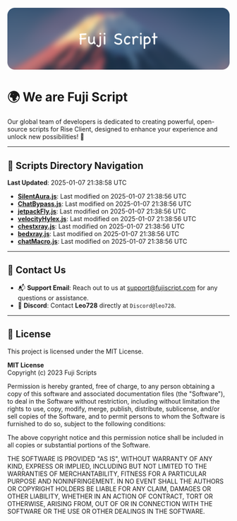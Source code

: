![Banner](.github/b.webp)

# 🌍 **We are Fuji Script**

Our global team of developers is dedicated to creating powerful, open-source scripts for Rise Client, designed to enhance your experience and unlock new possibilities! 🌟

---
<!-- SCRIPTS_NAVIGATION_START -->
## 📂 **Scripts Directory Navigation**

**Last Updated**: 2025-01-07 21:38:58 UTC

- **[SilentAura.js](scripts/SilentAura.js)**: Last modified on 2025-01-07 21:38:56 UTC
- **[ChatBypass.js](scripts/ChatBypass.js)**: Last modified on 2025-01-07 21:38:56 UTC
- **[jetpackFly.js](scripts/jetpackFly.js)**: Last modified on 2025-01-07 21:38:56 UTC
- **[velocityHylex.js](scripts/velocityHylex.js)**: Last modified on 2025-01-07 21:38:56 UTC
- **[chestxray.js](scripts/chestxray.js)**: Last modified on 2025-01-07 21:38:56 UTC
- **[bedxray.js](scripts/bedxray.js)**: Last modified on 2025-01-07 21:38:56 UTC
- **[chatMacro.js](scripts/chatMacro.js)**: Last modified on 2025-01-07 21:38:56 UTC

<!-- SCRIPTS_NAVIGATION_END -->

---

## 💬 **Contact Us**  
- 📬 **Support Email**: Reach out to us at [support@fujiscript.com](mailto:support@fujiscript.com) for any questions or assistance.  
- 💬 **Discord**: Contact **Leo728** directly at `Discord@leo728`.

---

## 📜 **License**

This project is licensed under the MIT License.  

**MIT License**  
Copyright (c) 2023 Fuji Scripts  

Permission is hereby granted, free of charge, to any person obtaining a copy of this software and associated documentation files (the "Software"), to deal in the Software without restriction, including without limitation the rights to use, copy, modify, merge, publish, distribute, sublicense, and/or sell copies of the Software, and to permit persons to whom the Software is furnished to do so, subject to the following conditions:  

The above copyright notice and this permission notice shall be included in all copies or substantial portions of the Software.  

THE SOFTWARE IS PROVIDED "AS IS", WITHOUT WARRANTY OF ANY KIND, EXPRESS OR IMPLIED, INCLUDING BUT NOT LIMITED TO THE WARRANTIES OF MERCHANTABILITY, FITNESS FOR A PARTICULAR PURPOSE AND NONINFRINGEMENT. IN NO EVENT SHALL THE AUTHORS OR COPYRIGHT HOLDERS BE LIABLE FOR ANY CLAIM, DAMAGES OR OTHER LIABILITY, WHETHER IN AN ACTION OF CONTRACT, TORT OR OTHERWISE, ARISING FROM, OUT OF OR IN CONNECTION WITH THE SOFTWARE OR THE USE OR OTHER DEALINGS IN THE SOFTWARE.  
